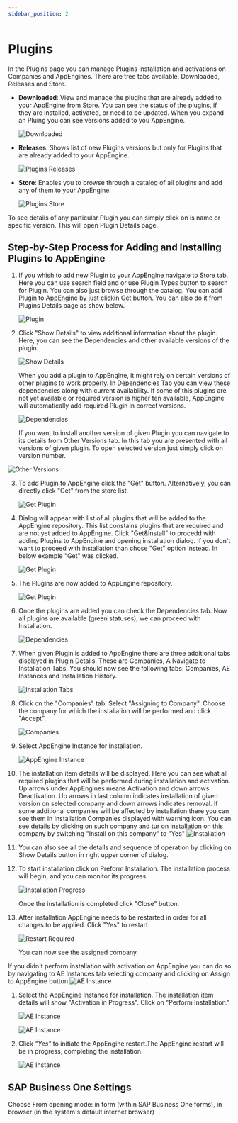 ```yaml
---
sidebar_position: 2
---
```


# Plugins

In the Plugins page you can manage Plugins installation and activations on Companies and AppEngines. There are tree tabs available. Downloaded, Releases and Store.

- **Downloaded**: View and manage the plugins that are already added to your AppEngine from Store. You can see the status of the plugins, if they are installed, activated, or need to be updated. When you expand an Pluing you can see versions added to you AppEngine.

    ![Downloaded](./media/configuration-and-administration/plugins-downloaded.png)

- **Releases**: Shows list of new Plugins versions but only for Plugins that are already added to your AppEngine.

    ![Plugins Releases](./media/configuration-and-administration/plugins-releases.png)

- **Store**: Enables you to browse through a catalog of all plugins and add any of them to your AppEngine.

    ![Plugins Store](./media/configuration-and-administration/plugins-store.png)

To see details of any particular Plugin you can simply click on is name or specific version. This will open Plugin Details page.

## Step-by-Step Process for Adding and Installing Plugins to AppEngine

1. If you whish to add new Plugin to your AppEngine navigate to Store tab. Here you can use search field and or use Plugin Types button to search for Plugin. You can also just browse through the catalog. You can add Plugin to AppEngine by just clickin Get button. You can also do it from Plugins Details page as show below. 

    ![Plugin](./media/plugins/plugins-01.png)

2. Click "Show Details" to view additional information about the plugin. Here, you can see the Dependencies and other available versions of the plugin.

	![Show Details](./media/plugins/plugins-02.png)

	When you add a plugin to AppEngine, it might rely on certain versions of other plugins to work properly. In Dependencies Tab you can view these dependencies along with current availability. If some of this plugins are not yet available or required version is higher ten available, AppEngine will automatically add required Plugin in correct versions. 

    ![Dependencies](./media/plugins/plugins-03.png)

    If you want to install another version of given Plugin you can navigate to its details from Other Versions tab. In this tab you are presented with all versions of given plugin. To open selected version just simply click on version number.

 ![Other Versions](./media/plugins/plugins-04.png)
<!-- //TODO: new screenshot for Other Versions -->

3. To add Plugin to AppEngine click the "Get" button. Alternatively, you can directly click "Get" from the store list.

    ![Get Plugin](./media/plugins/plugins-05.png)

4. Dialog will appear with list of all plugins that will be added to the AppEngine repository. This list constains plugins that are required and are not yet added to AppEngine. Click "Get&Install" to procedd with adding Plugins to AppEngine and opening installation dialog. If you don't want to proceed with installation than chose "Get" option instead. In below example "Get" was clicked.

    ![Get Plugin](./media/plugins/plugins-06.png)

5. The Plugins are now added to AppEngine repository.

    ![Get Plugin](./media/plugins/plugins-07.png)

6. Once the plugins are added you can check the Dependencies tab. Now all plugins are available (green statuses), we can proceed with Installation.

    ![Dependencies](./media/plugins/plugins-08.png)

7. When given Plugin is added to AppEngine there are three additional tabs displayed in Plugin Details. These are Companies, A Navigate to Installation Tabs. You should now see the following tabs: Companies, AE Instances and Installation History.

    ![Installation Tabs](./media/plugins/plugins-09.png)

8. Click on the "Companies" tab. Select "Assigning to Company". Choose the company for which the installation will be performed and click "Accept".

    ![Companies](./media/plugins/plugins-10.png)

9. Select AppEngine Instance for Installation.

    ![AppEngine Instance](./media/plugins/plugins-10-01.png)

10.  The installation item details will be displayed. Here you can see what all required plugins that will be performed during installation and activation. Up arrows under AppEngines means Activation and down arrows Deactivation. Up arrows in last column indicates installation of given version on selected company and down arrows indicates removal. If some additional companies will be affected by installation there you can see them in Installation Companies displayed with warning icon. You can see details by clicking on such company and tur on installation on this company by switching "Install on this company" to "Yes"
	![Installation](./media/plugins/plugins-11.png)

11. You can also see all the details and sequence of operation by clicking on Show Details button in right upper corner of dialog.

<!-- TODO: add screenshot -->

12. To start installation click on Preform Installation. The installation process will begin, and you can monitor its progress.

    ![Installation Progress](./media/plugins/plugins-14.png)

    Once the installation is completed click "Close" button.

13. After installation AppEngine needs to be restarted in order for all changes to be applied. Click "Yes" to restart.

    ![Restart Required](./media/plugins/plugins-15.png)

    You can now see the assigned company.

If you didn't perform installation with activation on AppEngine you can do so by navigating to AE Instances tab selecting company and clicking on Assign to AppEngine button
    ![AE Instance](./media/plugins/plugins-16.png)

1. Select the AppEngine Instance for installation. The installation item details will show "Activation in Progress". Click on "Perform Installation."

    ![AE Instance](./media/plugins/plugins-18.png)

    ![AE Instance](./media/plugins/plugins-19.png)

2.  Click *"Yes"* to initiate the AppEngine restart.The AppEngine restart will be in progress, completing the installation.

    ![AE Instance](./media/plugins/plugins-21.png)

## SAP Business One Settings

<!-- TODO: Replace with company settings: Configuration -> Companies -> Company Details -> Settings Button -->

Choose From opening mode: in form (within SAP Business One forms), in browser (in the system's default internet browser)
